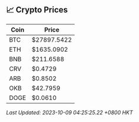 ## 📈 Crypto Prices

| Coin | Price |
| ---- | ----- |
| BTC | $27897.5422 |
| ETH | $1635.0902 |
| BNB | $211.6588 |
| CRV | $0.4729 |
| ARB | $0.8502 |
| OKB | $42.7959 |
| DOGE | $0.0610 |

_Last Updated: 2023-10-09 04:25:25.22 +0800 HKT_